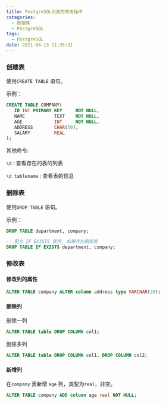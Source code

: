 ```yaml
---
title: PostgreSQL对表的常用操作
categories:
  - 数据库
  - PostgreSQL
tags:
  - PostgreSQL
date: 2021-04-13 21:35:31
---
```


### 创建表

使用`CREATE TABLE` 语句。

示例：

```SQL
CREATE TABLE COMPANY(
   ID INT PRIMARY KEY     NOT NULL,
   NAME           TEXT    NOT NULL,
   AGE            INT     NOT NULL,
   ADDRESS        CHAR(50),
   SALARY         REAL
);
```

其他命令:

`\d` : 查看存在的表的列表

`\d tablename` : 查看表的信息

### 删除表

使用`DROP TABLE` 语句。

示例：

```SQL
DROP TABLE department, company;

-- 配合 IF EXISTS 使用, 如果存在删除表
DROP TABLE IF EXISTS department, company;
```

### 修改表

#### 修改列的属性

```SQL
ALTER TABLE company ALTER column address type VARCHAR(20);
```

#### 删除列

删除一列

```sql
ALTER TABLE table DROP COLUMN col1;
```

删除多列

```SQL
ALTER TABLE table DROP COLUMN col1, DROP COLUMN col2;
```

#### 新增列

在`company` 表新增 `age` 列，类型为`real`，非空。

```sql
ALTER TABLE company ADD column age real NOT NULL;
```

